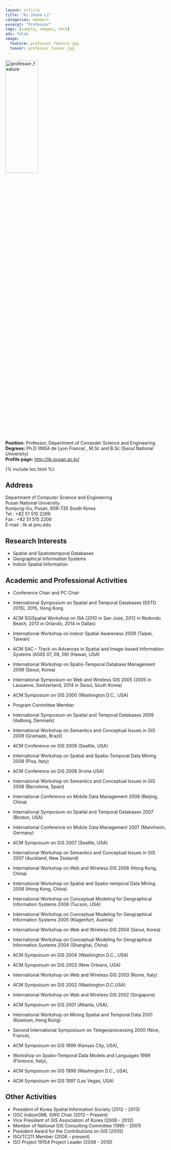 ```yaml
---
layout: article
title: "Ki-Joune Li"
categories: members
excerpt: "Professor"
tags: [sample, images, test]
ads: false
image: 
  feature: professor_feature.jpg 
  teaser: professor_teaser.jpg
---
```


<div><img style="width: 45%; height: 30%" src="{{ site.url }}/images/{{ page.image.feature }}" alt="professor_feature" ></div>

**Position:** Professor, Department of Computer Science and Engineering <br/>
**Degrees:** Ph.D (INSA de Lyon France) , M.Sc and B.Sc (Seoul National University) <br/>
**Profile page:** <a href="http://lik.pusan.ac.kr/">http://lik.pusan.ac.kr/</a> <br/>


{% include toc.html %}

## Address

Department of Computer Science and Engineering <br/>
Pusan National University <br/>
Kumjung-Gu, Pusan, 609-735 South Korea <br/>
Tel : +82 51 510 2299 <br/>
Fax : +82 51 515 2208 <br/>
E-mail : lik at pnu.edu <br/>

## Research Interests

* Spatial and Spatiotemporal Databases
* Geographical Information Systems
* Indoor Spatial Information

## Academic and Professional Activities

* Conference Chair and PC Chair
* International Symposium on Spatial and Temporal Databases (SSTD 2015), 2015, Hong Kong
* ACM SIGSpatial Workshop on ISA (2010 in San Jose, 2012 in Redondo Beach, 2013 in Orlando, 2014 in Dallas)
* International Workshop on Indoor Spatial Awareness 2009 (Taipei, Taiwan)
* ACM SAC – Track on Advances in Spatial and Image-based Information Systems (ASIIS 07, 08, 09) (Hawaii, USA)
* International Workshop on Spatio-Temporal Database Management 2006 (Seoul, Korea)
* International Symposium on Web and Wireless GIS 2005 (2005 in Lausanne, Switzerland, 2014 in Seoul, South Korea)
* ACM Symposium on GIS 2000 (Washington D.C., USA)
* Program Committee Member

* International Symposium on Spatial and Temporal Databases 2009 (Aalborg, Denmark)
* International Workshop on Semantics and Conceptual Issues in GIS 2009 (Gramado, Brazil)
* ACM Conference on GIS 2009 (Seattle, USA)
* International Workshop on Spatial and Spatio-Temporal Data Mining 2008 (Pisa, Italy)
* ACM Conference on GIS 2008 (Irvine USA)
* International Workshop on Semantics and Conceptual Issues in GIS 2008 (Barcelona, Spain)
* International Conference on Mobile Data Management 2008 (Beijing, China)
* International Symposium on Spatial and Temporal Databases 2007 (Boston, USA)
* International Conference on Mobile Data Management 2007 (Mannheim, Germany)
* ACM Sympoisum on GIS 2007 (Seattle, USA)
* International Workshop on Semantics and Conceptual Issues in GIS 2007 (Auckland, New Zealand)
* International Workshop on Web and Wireless GIS 2006 (Hong Kong, China)
* International Workshop on Spatial and Spatio-temporal Data Mining 2006 (Hong Kong, China)
* International Workshop on Conceptual Modeling for Geographical Information Systems 2006 (Tucson, USA)
* International Workshop on Conceptual Modeling for Geographical Information Systems 2005 (Klagenfurt, Austria)
* International Workshop on Web and Wireless GIS 2004 (Seoul, Korea)
* International Workshop on Conceptual Modeling for Geographical Information Systems 2004 (Shanghai, China)
* ACM Sympoisum on GIS 2004 (Washington D.C., USA)
* ACM Sympoisum on GIS 2003 (New Orleans, USA)
* International Workshop on Web and Wireless GIS 2003 (Rome, Italy)
* ACM Sympoisum on GIS 2002 (Washington D.C.USA)
* International Workshop on Web and Wireless GIS 2002 (Singapore)
* ACM Sympoisum on GIS 2001 (Atlanta, USA),
* International Workshop on Mining Spatial and Temporal Data 2001 (Kowloon, Hong Kong)
* Second International Symposisum on Telegeoprocessing 2000 (Nice, France),
* ACM Sympoisum on GIS 1999 (Kansas City, USA),
* Workshop on Spatio-Temporal Data Models and Languages 1999 (Florence, Italy),
* ACM Sympoisum on GIS 1998 (Washington D.C., USA),
* ACM Sympoisum on GIS 1997 (Las Vegas, USA)

## Other Activities

* President of Korea Spatial Information Society (2012 – 2013)
* OGC IndoorGML SWG Chair (2012 – Present)
* Vice President of GIS Association of Korea (2008 – 2012)
* Member of National GIS Consulting Committee (1995 - 2001)
* President Award for the Contributions on GIS (2005)
* ISO/TC211 Member (2006 – present)
* ISO Project 19154 Project Leader (2008 - 2010)


